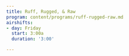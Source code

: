 ```yaml
---
title: Ruff, Rugged, & Raw
program: content/programs/ruff-rugged-raw.md
airshifts:
- day: Friday
  start: 3:00a
  duration: '3:00'

---
```

